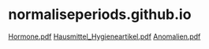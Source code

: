 # normaliseperiods.github.io
[Hormone.pdf](Hormone.pdf)
[Hausmittel_Hygieneartikel.pdf](Hausmittel_Hygieneartikel.pdf)
[Anomalien.pdf](Anomalien.pdf)
